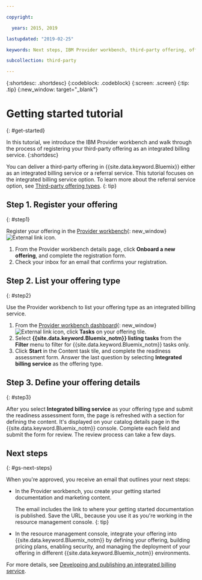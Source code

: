 ```yaml
---

copyright:

  years: 2015, 2019

lastupdated: "2019-02-25"

keywords: Next steps, IBM Provider workbench, third-party offering, offering type

subcollection: third-party

---
```


{:shortdesc: .shortdesc}
{:codeblock: .codeblock}
{:screen: .screen}
{:tip: .tip}
{:new_window: target="_blank"}

# Getting started tutorial
{: #get-started}

In this tutorial, we introduce the IBM Provider workbench and walk through the process of registering your third-party offering as an integrated billing service.
{:shortdesc}

You can deliver a third-party offering in {{site.data.keyword.Bluemix}} either as an integrated billing service or a referral service. This tutorial focuses on the integrated billing service option. To learn more about the referral service option, see [Third-party offering types](/docs/third-party?topic=third-party-offering-types#offering-types).
{: tip}

## Step 1. Register your offering
{: #step1}

Register your offering in the [Provider workbench](https://www.ibm.com/marketplace/workbench/){: new_window} ![External link icon](../icons/launch-glyph.svg "External link icon").

1. From the Provider workbench details page, click **Onboard a new offering**, and complete the registration form.
2. Check your inbox for an email that confirms your registration.

## Step 2. List your offering type
{: #step2}

Use the Provider workbench to list your offering type as an integrated billing service.

1. From the [Provider workbench dashboard](https://www.ibm.com/marketplace/workbench/provider/dashboard){: new_window} ![External link icon](../icons/launch-glyph.svg "External link icon"), click **Tasks** on your offering tile.
2. Select **{{site.data.keyword.Bluemix_notm}} listing tasks** from the **Filter** menu to filter for {{site.data.keyword.Bluemix_notm}} tasks only.
3. Click **Start** in the Content task tile, and complete the readiness assessment form. Answer the last question by selecting **Integrated billing service** as the offering type.

## Step 3. Define your offering details
{: #step3}

After you select **Integrated billing service** as your offering type and submit the readiness assessment form, the page is refreshed with a section for defining the content. It's displayed on your catalog details page in the {{site.data.keyword.Bluemix_notm}} console. Complete each field and submit the form for review. The review process can take a few days.

## Next steps
{: #gs-next-steps}

When you're approved, you receive an email that outlines your next steps:

* In the Provider workbench, you create your getting started documentation and marketing content.

  The email includes the link to where your getting started documentation is published. Save the URL, because you use it as you're working in the resource management console. 
  {: tip}

* In the resource management console, integrate your offering into {{site.data.keyword.Bluemix_notm}} by defining your offering, building pricing plans, enabling security, and managing the deployment of your offering in different {{site.data.keyword.Bluemix_notm}} environments. 

For more details, see [Developing and publishing an integrated billing service](/docs/third-party?topic=third-party-overview#overview). 

